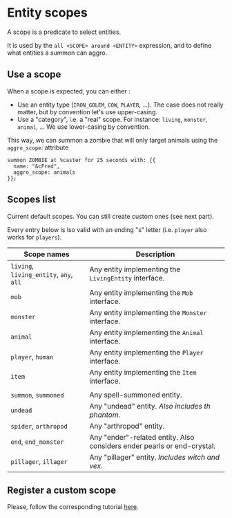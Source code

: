 # Entity scopes

A scope is a predicate to select entities.

It is used by the `all <SCOPE> around <ENTITY>` expression, and to define what entities a summon can aggro.

## Use a scope

When a scope is expected, you can either :
- Use an entity type (`IRON_GOLEM`, `COW`, `PLAYER`, ...). The case does not really matter, but by convention let's use upper-casing.
- Use a "category", i.e. a "real" scope. For instance: `living`, `monster`, `animal`, ... We use lower-casing by convention.

This way, we can summon a zombie that will only target animals using the `aggro_scope`: attribute
```
summon ZOMBIE at %caster for 25 seconds with: {{
  name: "&cFred",
  aggro_scope: animals
}};
```

## Scopes list

Current default scopes. You can still create custom ones (see next part).

Every entry below is lso valid with an ending "s" letter (i.e. `player` also works for `players`).

| Scope names                             | Description                                                             |
|-----------------------------------------|-------------------------------------------------------------------------|
| `living`, `living_entity`, `any`, `all` | Any entity implementing the `LivingEntity` interface.                   |
| `mob`                                   | Any entity implementing the `Mob` interface.                            |
| `monster`                               | Any entity implementing the `Monster` interface.                        |
| `animal`                                | Any entity implementing the `Animal` interface.                         |
| `player`, `human`                       | Any entity implementing the `Player` interface.                         |
| `item`                                  | Any entity implementing the `Item` interface.                           |
|                                         |                                                                         |
| `summon`, `summoned`                    | Any spell-summoned entity.                                              |
| `undead`                                | Any "undead" entity. _Also includes th phantom._                        |
| `spider`, `arthropod`                   | Any "arthropod" entity.                                                 |
| `end`, `end_monster`                    | Any "ender"-related entity. Also considers ender pearls or end-crystal. |
| `pillager`, `illager`                   | Any "pillager" entity. _Includes witch and vex_.                        |

## Register a custom scope

Please, follow the corresponding tutorial [here](/documentation/registries/how_to_register.md#register-a-custom-scope).
